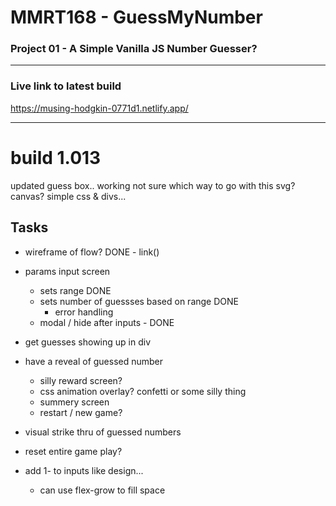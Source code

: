 # MMRT168 - GuessMyNumber
### Project 01 - A Simple Vanilla JS Number Guesser? 
---

### Live link to latest build  

https://musing-hodgkin-0771d1.netlify.app/

---
# build 1.013
updated guess box.. working not sure which way to go with this svg? canvas? simple css & divs... 
## Tasks
* wireframe of flow? DONE - link()
* params input screen 
    * sets range DONE
    * sets number of guessses based on range DONE
        * error handling
    * modal / hide after inputs - DONE
* get guesses showing up in div
* have a reveal of guessed number
    * silly reward screen? 
    * css animation overlay? confetti or some silly thing
    * summery screen 
    * restart / new game?
* visual strike thru of guessed numbers 

* reset entire game play?
* add 1- to inputs like design... 
    * can use flex-grow to fill space

